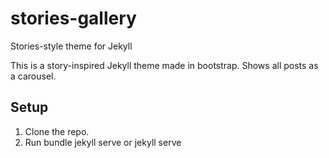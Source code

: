 # stories-gallery
Stories-style theme for Jekyll


This is a story-inspired Jekyll theme made in bootstrap. Shows all posts as a carousel.

## Setup

1. Clone the repo.
2. Run bundle jekyll serve or jekyll serve